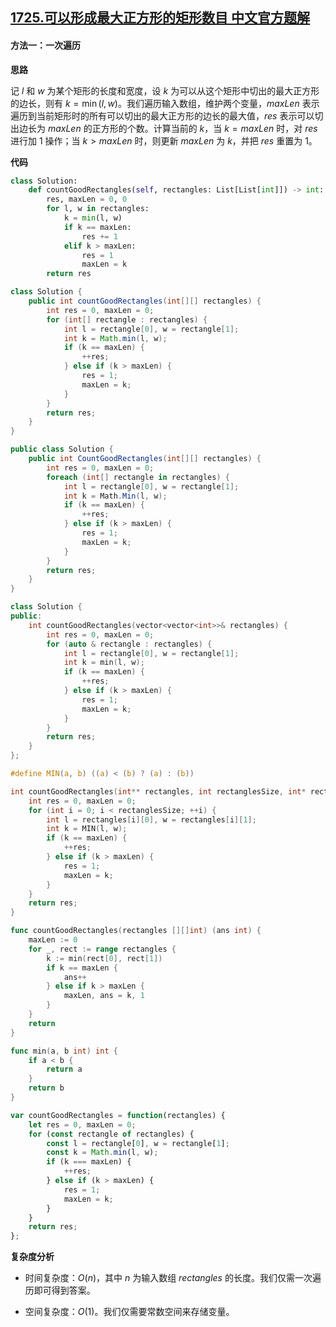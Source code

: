 ## [1725.可以形成最大正方形的矩形数目 中文官方题解](https://leetcode.cn/problems/number-of-rectangles-that-can-form-the-largest-square/solutions/100000/ke-yi-xing-cheng-zui-da-zheng-fang-xing-n6pvm)

#### 方法一：一次遍历

**思路**

记 $l$ 和 $w$ 为某个矩形的长度和宽度，设 $k$ 为可以从这个矩形中切出的最大正方形的边长，则有 $k = \min(l, w)$。我们遍历输入数组，维护两个变量，$\textit{maxLen}$ 表示遍历到当前矩形时的所有可以切出的最大正方形的边长的最大值，$\textit{res}$ 表示可以切出边长为 $\textit{maxLen}$ 的正方形的个数。计算当前的 $k$，当 $k = \textit{maxLen}$ 时，对 $\textit{res}$ 进行加 $1$ 操作；当 $k > \textit{maxLen}$ 时，则更新 $\textit{maxLen}$ 为 $k$，并把 $\textit{res}$ 重置为 $1$。

**代码**

```Python [sol1-Python3]
class Solution:
    def countGoodRectangles(self, rectangles: List[List[int]]) -> int:
        res, maxLen = 0, 0
        for l, w in rectangles:
            k = min(l, w)
            if k == maxLen:
                res += 1
            elif k > maxLen:
                res = 1
                maxLen = k
        return res
```

```Java [sol1-Java]
class Solution {
    public int countGoodRectangles(int[][] rectangles) {
        int res = 0, maxLen = 0;
        for (int[] rectangle : rectangles) {
            int l = rectangle[0], w = rectangle[1];
            int k = Math.min(l, w);
            if (k == maxLen) {
                ++res;
            } else if (k > maxLen) {
                res = 1;
                maxLen = k;
            }
        }
        return res;
    }
}
```

```C# [sol1-C#]
public class Solution {
    public int CountGoodRectangles(int[][] rectangles) {
        int res = 0, maxLen = 0;
        foreach (int[] rectangle in rectangles) {
            int l = rectangle[0], w = rectangle[1];
            int k = Math.Min(l, w);
            if (k == maxLen) {
                ++res;
            } else if (k > maxLen) {
                res = 1;
                maxLen = k;
            }
        }
        return res;
    }
}
```

```C++ [sol1-C++]
class Solution {
public:
    int countGoodRectangles(vector<vector<int>>& rectangles) {
        int res = 0, maxLen = 0;
        for (auto & rectangle : rectangles) {
            int l = rectangle[0], w = rectangle[1];
            int k = min(l, w);
            if (k == maxLen) {
                ++res;
            } else if (k > maxLen) {
                res = 1;
                maxLen = k;
            }
        }
        return res;
    }
};
```

```C [sol1-C]
#define MIN(a, b) ((a) < (b) ? (a) : (b))

int countGoodRectangles(int** rectangles, int rectanglesSize, int* rectanglesColSize){
    int res = 0, maxLen = 0;
    for (int i = 0; i < rectanglesSize; ++i) {
        int l = rectangles[i][0], w = rectangles[i][1];
        int k = MIN(l, w);
        if (k == maxLen) {
            ++res;
        } else if (k > maxLen) {
            res = 1;
            maxLen = k;
        }
    }
    return res;
}
```

```go [sol1-Golang]
func countGoodRectangles(rectangles [][]int) (ans int) {
    maxLen := 0
    for _, rect := range rectangles {
        k := min(rect[0], rect[1])
        if k == maxLen {
            ans++
        } else if k > maxLen {
            maxLen, ans = k, 1
        }
    }
    return
}

func min(a, b int) int {
    if a < b {
        return a
    }
    return b
}
```

```JavaScript [sol1-JavaScript]
var countGoodRectangles = function(rectangles) {
    let res = 0, maxLen = 0;
    for (const rectangle of rectangles) {
        const l = rectangle[0], w = rectangle[1];
        const k = Math.min(l, w);
        if (k === maxLen) {
            ++res;
        } else if (k > maxLen) {
            res = 1;
            maxLen = k;
        }
    }
    return res;
};
```

**复杂度分析**

- 时间复杂度：$O(n)$，其中 $n$ 为输入数组 $\textit{rectangles}$ 的长度。我们仅需一次遍历即可得到答案。

- 空间复杂度：$O(1)$。我们仅需要常数空间来存储变量。
